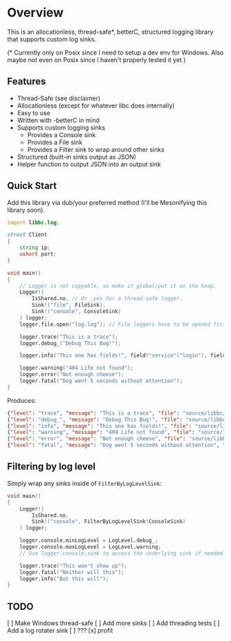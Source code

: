 # Overview

This is an allocationless, thread-safe*, betterC, structured logging library that supports custom log sinks.

(* Currently only on Posix since I need to setup a dev env for Windows. Also maybe not even on Posix since I haven't properly tested it yet.)

## Features

* Thread-Safe (see disclaimer)
* Allocationless (except for whatever libc does internally)
* Easy to use
* Written with -betterC in mind
* Supports custom logging sinks
  * Provides a Console sink
  * Provides a File sink
  * Provides a Filter sink to wrap around other sinks
* Structured (built-in sinks output as JSON)
* Helper function to output JSON into an output sink

## Quick Start

Add this library via dub/your preferred method (I'll be Mesonifying this library soon).

```d
import libbc.log;

struct Client
{
    string ip;
    ushort port;
}

void main()
{
    // Logger is not copyable, so make it global/put it on the heap.
    Logger!(
        IsShared.no, // Or .yes for a thread-safe logger.
        Sink!("file", FileSink),
        Sink!("console", ConsoleSink)
    ) logger;
    logger.file.open("log.log"); // File loggers have to be opened first.

    logger.trace("This is a trace");
    logger.debug_("Debug This Bug!");

    logger.info("This one has fields!", field!"service"("login"), field!"client"(Client("1.1.1.1", 420)));

    logger.warning("404 Life not found");
    logger.error("Not enough cheese");
    logger.fatal("Dog went 5 seconds without attention");
}
```

Produces:

```json
{"level": "trace", "message": "This is a trace", "file": "source/libbc/log/core.d", "func": "libbc.log.core.__unittest_L237_C1", "line": 255, "timestamp": 1636142080}
{"level": "debug_", "message": "Debug This Bug!", "file": "source/libbc/log/core.d", "func": "libbc.log.core.__unittest_L237_C1", "line": 256, "timestamp": 1636142080}
{"level": "info", "message": "This one has fields!", "file": "source/libbc/log/core.d", "func": "libbc.log.core.__unittest_L237_C1", "line": 258, "timestamp": 1636142080, "service": "login", "client": {"ip": "1.1.1.1", "port": 420}}
{"level": "warning", "message": "404 Life not found", "file": "source/libbc/log/core.d", "func": "libbc.log.core.__unittest_L237_C1", "line": 260, "timestamp": 1636142080}
{"level": "error", "message": "Not enough cheese", "file": "source/libbc/log/core.d", "func": "libbc.log.core.__unittest_L237_C1", "line": 261, "timestamp": 1636142080}
{"level": "fatal", "message": "Dog went 5 seconds without attention", "file": "source/libbc/log/core.d", "func": "libbc.log.core.__unittest_L237_C1", "line": 262, "timestamp": 1636142080}
```

## Filtering by log level

Simply wrap any sinks inside of `FilterByLogLevelSink`:

```d
void main()
{
    Logger!(
        IsShared.no,
        Sink!("console", FilterByLogLevelSink!ConsoleSink)
    ) logger;

    logger.console.minLogLevel = LogLevel.debug_;
    logger.console.maxLogLevel = LogLevel.warning;
    // Use logger.console.sink to access the underlying sink if needed.

    logger.trace("This won't show up");
    logger.fatal("Neither will this");
    logger.info("But this will");
}
```

## TODO

[ ] Make Windows thread-safe
[ ] Add more sinks
[ ] Add threading tests
[ ] Add a log rotater sink
[ ] ???
[x] profit
